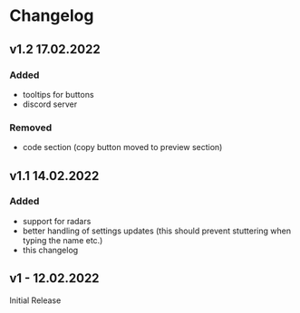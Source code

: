 # Changelog

## v1.2 17.02.2022

### Added

- tooltips for buttons
- discord server

### Removed

- code section (copy button moved to preview section)

## v1.1 14.02.2022

### Added

- support for radars
- better handling of settings updates (this should prevent stuttering when typing the name etc.)
- this changelog

## v1 - 12.02.2022

Initial Release
